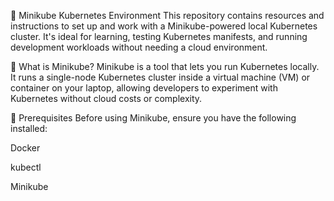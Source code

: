 🚀 Minikube Kubernetes Environment
This repository contains resources and instructions to set up and work with a Minikube-powered local Kubernetes cluster. It's ideal for learning, testing Kubernetes manifests, and running development workloads without needing a cloud environment.

📘 What is Minikube?
Minikube is a tool that lets you run Kubernetes locally. It runs a single-node Kubernetes cluster inside a virtual machine (VM) or container on your laptop, allowing developers to experiment with Kubernetes without cloud costs or complexity.

🧰 Prerequisites
Before using Minikube, ensure you have the following installed:

Docker

kubectl

Minikube
